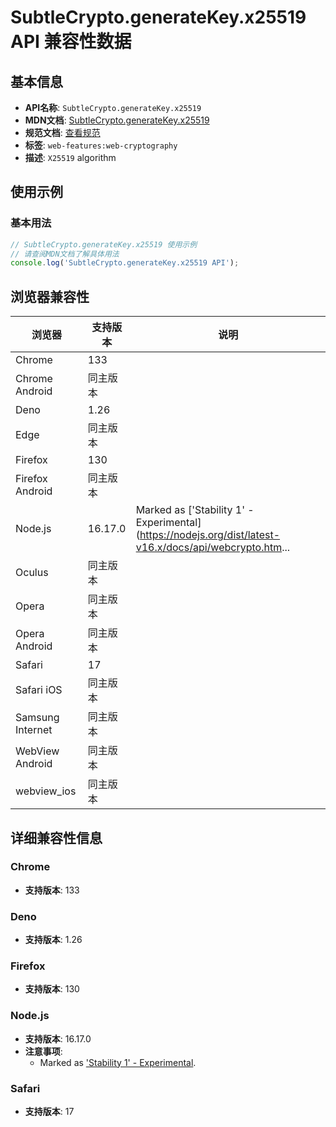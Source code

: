 # SubtleCrypto.generateKey.x25519 API 兼容性数据

## 基本信息

- **API名称**: `SubtleCrypto.generateKey.x25519`
- **MDN文档**: [SubtleCrypto.generateKey.x25519](https://developer.mozilla.org/docs/Web/API/SubtleCrypto/generateKey)
- **规范文档**: [查看规范](https://wicg.github.io/webcrypto-secure-curves/#x25519)
- **标签**: `web-features:web-cryptography`
- **描述**: `X25519` algorithm

## 使用示例

### 基本用法

```javascript
// SubtleCrypto.generateKey.x25519 使用示例
// 请查阅MDN文档了解具体用法
console.log('SubtleCrypto.generateKey.x25519 API');
```

## 浏览器兼容性

| 浏览器 | 支持版本 | 说明 |
|--------|----------|------|
| Chrome | 133 |  |
| Chrome Android | 同主版本 |  |
| Deno | 1.26 |  |
| Edge | 同主版本 |  |
| Firefox | 130 |  |
| Firefox Android | 同主版本 |  |
| Node.js | 16.17.0 | Marked as ['Stability 1' - Experimental](https://nodejs.org/dist/latest-v16.x/docs/api/webcrypto.htm... |
| Oculus | 同主版本 |  |
| Opera | 同主版本 |  |
| Opera Android | 同主版本 |  |
| Safari | 17 |  |
| Safari iOS | 同主版本 |  |
| Samsung Internet | 同主版本 |  |
| WebView Android | 同主版本 |  |
| webview_ios | 同主版本 |  |

## 详细兼容性信息

### Chrome

- **支持版本**: 133

### Deno

- **支持版本**: 1.26

### Firefox

- **支持版本**: 130

### Node.js

- **支持版本**: 16.17.0
- **注意事项**:
  - Marked as ['Stability 1' - Experimental](https://nodejs.org/dist/latest-v16.x/docs/api/webcrypto.html#ed25519ed448x25519x448-key-pairs).

### Safari

- **支持版本**: 17

